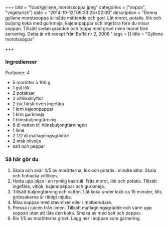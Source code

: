 +++
bild = "food/gyllene_morotssoppa.jpeg"
categories = ["soppa", "vegetarisk"]
date = "2014-10-12T09:33:25+02:00"
description = "Denna gyllene morotssoppa är både mättande och god. Låt morot, potatis, lök och buljong koka med gurkmeja, kajennpeppar och ingefära före du mixar soppan. Tillsätt sedan grädden och toppa med grovt riven morot före servering. Detta är ett recept från Buffé nr 2, 2008."
tags = []
title = "Gyllene morotssoppa"

+++

### Ingredienser
<span class="glyphicon glyphicon-cutlery"></span> Portioner: 4

- 5 morötter à 100 g
- 1 gul lök
- 2 potatisar
- 2 vitlöksklyftor
- 2 tsk färsk riven ingefära
- 1 krm kajennpeppar
- 1 krm gurkmeja
- 1 hönsbuljongtärning
- 6 dl vatten till hönsbuljongtärningen
- 1 lime
- 2 1/2 dl matlagningsgrädde
- 2 msk olivolja
- salt och peppar

### Så här gör du
1. Skala och skär 4/5 av morötterna, lök och potatis i mindre bitar. Skala och finhacka vitlöken.
1. Hetta upp oljan i en rymlig kastrull. Fräs morot, lök och potatis. Tillsätt ingefära, vitlök, kajennpeppar och gurkmeja.
1. Tillsätt buljongtärning och vatten. Låt koka under lock ca 15 minuter, tills grönsakerna är riktigt mjuka.
1. Mixa soppan med stavmixer eller i matberedare.
1. Pressa i juicen från limen. Tillsätt matlagningsgrädde och värm upp soppan utan att låta den koka. Smaka av med salt och peppar.
1. Riv 1/5 av morötterna grovt. Lägg ner i soppan som garnering.
